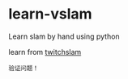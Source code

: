 # learn-vslam
Learn slam by hand using python

learn from [twitchslam](https://github.com/geohot/twitchslam)

```
验证问题！
```